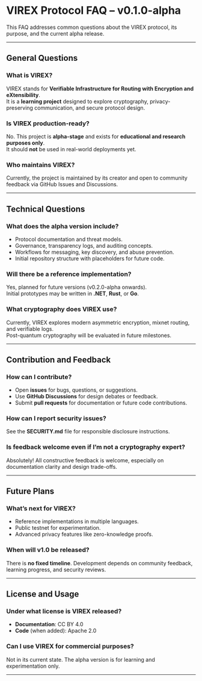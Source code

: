 
# VIREX Protocol FAQ – v0.1.0-alpha

This FAQ addresses common questions about the VIREX protocol, its purpose, and the current alpha release.  

---

## General Questions

### What is VIREX?
VIREX stands for **Verifiable Infrastructure for Routing with Encryption and eXtensibility**.  
It is a **learning project** designed to explore cryptography, privacy-preserving communication, and secure protocol design.

### Is VIREX production-ready?
No. This project is **alpha-stage** and exists for **educational and research purposes only**.  
It should **not** be used in real-world deployments yet.

### Who maintains VIREX?
Currently, the project is maintained by its creator and open to community feedback via GitHub Issues and Discussions.

---

## Technical Questions

### What does the alpha version include?
- Protocol documentation and threat models.
- Governance, transparency logs, and auditing concepts.
- Workflows for messaging, key discovery, and abuse prevention.
- Initial repository structure with placeholders for future code.

### Will there be a reference implementation?
Yes, planned for future versions (v0.2.0-alpha onwards).  
Initial prototypes may be written in **.NET**, **Rust**, or **Go**.

### What cryptography does VIREX use?
Currently, VIREX explores modern asymmetric encryption, mixnet routing, and verifiable logs.  
Post-quantum cryptography will be evaluated in future milestones.

---

## Contribution and Feedback

### How can I contribute?
- Open **issues** for bugs, questions, or suggestions.
- Use **GitHub Discussions** for design debates or feedback.
- Submit **pull requests** for documentation or future code contributions.

### How can I report security issues?
See the **SECURITY.md** file for responsible disclosure instructions.

### Is feedback welcome even if I’m not a cryptography expert?
Absolutely! All constructive feedback is welcome, especially on documentation clarity and design trade-offs.

---

## Future Plans

### What’s next for VIREX?
- Reference implementations in multiple languages.
- Public testnet for experimentation.
- Advanced privacy features like zero-knowledge proofs.

### When will v1.0 be released?
There is **no fixed timeline**. Development depends on community feedback, learning progress, and security reviews.

---

## License and Usage

### Under what license is VIREX released?
- **Documentation**: CC BY 4.0  
- **Code** (when added): Apache 2.0

### Can I use VIREX for commercial purposes?
Not in its current state. The alpha version is for learning and experimentation only.

---
